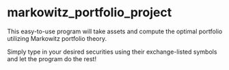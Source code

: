 # markowitz_portfolio_project
This easy-to-use program will take assets and compute the optimal portfolio utilizing Markowitz portfolio theory.

Simply type in your desired securities using their exchange-listed symbols and let the program do the rest!
